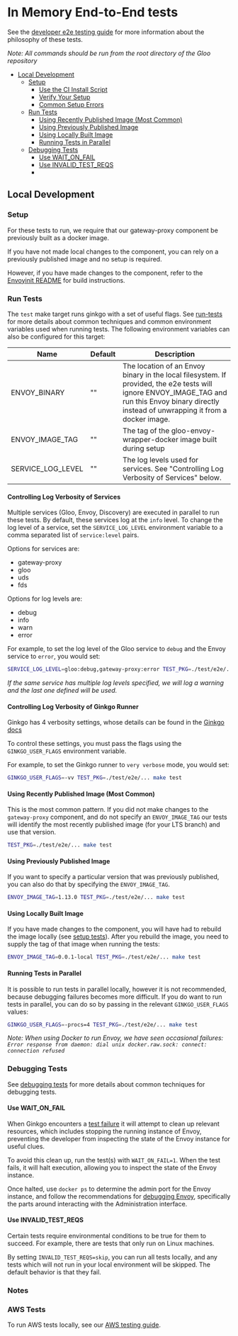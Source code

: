 # In Memory End-to-End tests
See the [developer e2e testing guide](/devel/testing/e2e-tests.md) for more information about the philosophy of these tests.

*Note: All commands should be run from the root directory of the Gloo repository*

- [Local Development](#local-development)
    - [Setup](#setup)
        - [Use the CI Install Script](#use-the-ci-install-script)
        - [Verify Your Setup](#verify-your-setup)
        - [Common Setup Errors](#common-setup-errors)
    - [Run Tests](#run-tests)
        - [Using Recently Published Image (Most Common)](#using-recently-published-image-most-common)
        - [Using Previously Published Image](#using-previously-published-image)
        - [Using Locally Built Image](#using-locally-built-image)
        - [Running Tests in Parallel](#running-tests-in-parallel)
    - [Debugging Tests](#debugging-tests)
        - [Use WAIT_ON_FAIL](#use-wait_on_fail)
        - [Use INVALID_TEST_REQS](#use-invalid_test_reqs)
        - 
## Local Development
### Setup
For these tests to run, we require that our gateway-proxy component be previously built as a docker image.

If you have not made local changes to the component, you can rely on a previously published image and no setup is required.

However, if you have made changes to the component, refer to the [Envoyinit README](https://github.com/solo-io/gloo/blob/main/projects/envoyinit) for build instructions.

### Run Tests
The `test` make target runs ginkgo with a set of useful flags. See [run-tests](/devel/testing/run-tests.md) for more details about common techniques and common environment variables used when running tests.  The following environment variables can also be configured for this target:

| Name              | Default | Description                                                                                                                                                                                                                                        |
|-------------------|---------|----------------------------------------------------------------------------------------------------------------------------------------------------------------------------------------------------------------------------------------------------|
| ENVOY_BINARY      | ""      | The location of an Envoy binary in the local filesystem. If provided, the e2e tests will ignore ENVOY_IMAGE_TAG and run this Envoy binary directly instead of unwrapping it from a docker image.                                                   |
| ENVOY_IMAGE_TAG   | ""      | The tag of the gloo-envoy-wrapper-docker image built during setup                                                                                                                                                                                  |
| SERVICE_LOG_LEVEL | ""      | The log levels used for services. See "Controlling Log Verbosity of Services" below.                                                                                                                                                               |

#### Controlling Log Verbosity of Services
Multiple services (Gloo, Envoy, Discovery) are executed in parallel to run these tests. By default, these services log at the `info` level. To change the log level of a service, set the `SERVICE_LOG_LEVEL` environment variable to a comma separated list of `service:level` pairs.

Options for services are:
- gateway-proxy
- gloo
- uds
- fds

Options for log levels are:
- debug
- info
- warn
- error

For example, to set the log level of the Gloo service to `debug` and the Envoy service to `error`, you would set:

```bash
SERVICE_LOG_LEVEL=gloo:debug,gateway-proxy:error TEST_PKG=./test/e2e/... make test
```

*If the same service has multiple log levels specified, we will log a warning and the last one defined will be used.*

#### Controlling Log Verbosity of Ginkgo Runner
Ginkgo has 4 verbosity settings, whose details can be found in the [Ginkgo docs](https://onsi.github.io/ginkgo/#controlling-verbosity)

To control these settings, you must pass the flags using the `GINKGO_USER_FLAGS` environment variable.

For example, to set the Ginkgo runner to `very verbose` mode, you would set:
```bash
GINKGO_USER_FLAGS=-vv TEST_PKG=./test/e2e/... make test
```

#### Using Recently Published Image (Most Common)
This is the most common pattern. If you did not make changes to the `gateway-proxy` component, and do not specify an `ENVOY_IMAGE_TAG` our tests will identify the most recently published image (for your LTS branch) and use that version.

```bash
TEST_PKG=./test/e2e/... make test
```

#### Using Previously Published Image
If you want to specify a particular version that was previously published, you can also do that by specifying the `ENVOY_IMAGE_TAG`.

```bash
ENVOY_IMAGE_TAG=1.13.0 TEST_PKG=./test/e2e/... make test
```

#### Using Locally Built Image
If you have made changes to the component, you will have had to rebuild the image locally (see [setup tests](#setup)). After you rebuild the image, you need to supply the tag of that image when running the tests:

```bash
ENVOY_IMAGE_TAG=0.0.1-local TEST_PKG=./test/e2e/... make test
```

#### Running Tests in Parallel
It is possible to run tests in parallel locally, however it is not recommended, because debugging failures becomes more difficult. If you do want to run tests in parallel, you can do so by passing in the relevant `GINKGO_USER_FLAGS` values:
```bash
GINKGO_USER_FLAGS=-procs=4 TEST_PKG=./test/e2e/... make test
```

*Note: When using Docker to run Envoy, we have seen occasional failures: `Error response from daemon: dial unix docker.raw.sock: connect: connection refused`*


### Debugging Tests
See [debugging tests](/devel/testing/run-tests.md) for more details about common techniques for debugging tests.
#### Use WAIT_ON_FAIL
When Ginkgo encounters a [test failure](https://onsi.github.io/ginkgo/#mental-model-how-ginkgo-handles-failure) it will attempt to clean up relevant resources, which includes stopping the running instance of Envoy, preventing the developer from inspecting the state of the Envoy instance for useful clues.

To avoid this clean up, run the test(s) with `WAIT_ON_FAIL=1`. When the test fails, it will halt execution, allowing you to inspect the state of the Envoy instance.

Once halted, use `docker ps` to determine the admin port for the Envoy instance, and follow the recommendations for [debugging Envoy](https://github.com/solo-io/gloo/tree/main/projects/envoyinit#debug), specifically the parts around interacting with the Administration interface.

#### Use INVALID_TEST_REQS
Certain tests require environmental conditions to be true for them to succeed. For example, there are tests that only run on Linux machines.

By setting `INVALID_TEST_REQS=skip`, you can run all tests locally, and any tests which will not run in your local environment will be skipped. The default behavior is that they fail.

### Notes
### AWS Tests
To run AWS tests locally, see our [AWS testing guide](/devel/testing/aws-tests.md).
